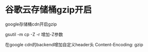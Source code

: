 # 谷歌云存储桶gzip开启

google存储桶cdn开启gzip

gsutil -m cp -Z -r 增加-Z参数

 

在google cdn的backend增加自定义header头 Content-Encoding: gzip